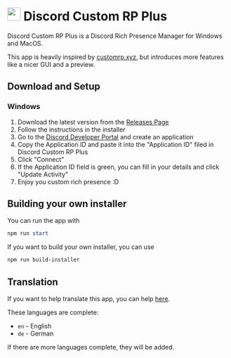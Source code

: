 # <img src="https://file.strassburger.org/discordCustomRPlogoPng.png" height="30px"> Discord Custom RP Plus

Discord Custom RP Plus is a Discord Rich Presence Manager for Windows and MacOS.

This app is heavily inspired by [customrp.xyz](https://www.customrp.xyz/), but introduces more features like a nicer GUI and a preview.

## Download and Setup

### Windows

1. Download the latest version from the [Releases Page](https://github.com/KartoffelChipss/discord-rp/releases)
2. Follow the instructions in the installer
3. Go to the [Discord Developer Portal](https://discord.com/developers/applications) and create an application
4. Copy the Application ID and paste it into the "Application ID" filed in Discord Custom RP Plus
5. Click "Connect"
6. If the Application ID field is green, you can fill in your details and click "Update Activity"
7. Enjoy you custom rich presence :D

## Building your own installer

You can run the app with

```powershell
npm run start
```

If you want to build your own installer, you can use

```powershell
npm run build-installer 
```

## Translation

If you want to help translate this app, you can help [here](https://poeditor.com/join/project/BGPi7Pz206).

These languages are complete:

- `en` - English
- `de` - German

If there are more languages complete, they will be added.